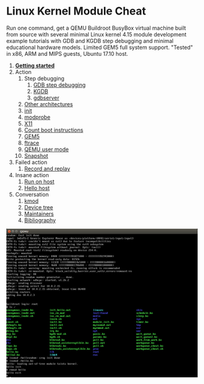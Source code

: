 # Linux Kernel Module Cheat

Run one command, get a QEMU Buildroot BusyBox virtual machine built from source with several minimal Linux kernel 4.15 module development example tutorials with GDB and KGDB step debugging and minimal educational hardware models. Limited GEM5 full system support. "Tested" in x86, ARM and MIPS guests, Ubuntu 17.10 host.

1.  [**Getting started**](getting-started.md)
1.  Action
    1.  Step debugging
        1.  [GDB step debugging](gdb-step-debugging.md)
        1.  [KGDB](kgdb.md)
        1.  [gdbserver](gdbserver.md)
    1.  [Other architectures](other-architectures.md)
    1.  [init](init.md)
    1.  [modprobe](modprobe.md)
    1.  [X11](x11.md)
    1.  [Count boot instructions](count-boot-instructions.md)
    1.  [GEM5](gem5.md)
    1.  [ftrace](ftrace.md)
    1.  [QEMU user mode](qemu-user-mode.md)
    1.  [Snapshot](snapshot.md)
1.  Failed action
    1.  [Record and replay](record-and-replay.md)
1.  Insane action
    1.  [Run on host](run-on-host.md)
    1.  [Hello host](hello_host/)
1.  Conversation
    1.  [kmod](kmod.md)
    1.  [Device tree](device-tree.md)
    1.  [Maintainers](maintainers.md)
    1.  [Bibliography](bibliography.md)

![](screenshot.png)
